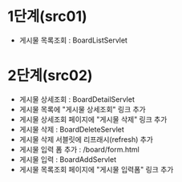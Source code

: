 # 1단계(src01)
- 게시물 목록조회 : BoardListServlet

# 2단계(src02)
- 게시물 상세조회 : BoardDetailServlet
- 게시물 목록에 "게시물 상세조회" 링크 추가
- 게시물 상세조회 페이지에 "게시물 삭제" 링크 추가
- 게시물 삭제 : BoardDeleteServlet
- 게시물 삭제 서블릿에 리프래시(refresh) 추가 
- 게시물 입력 폼 추가  : /board/form.html
- 게시물 입력 : BoardAddServlet
- 게시물 목록조회 페이지에 "게시물 입력폼" 링크 추가
   
   
   
   
   
   